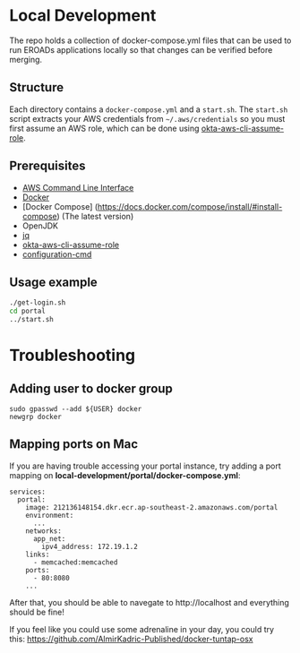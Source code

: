 # Local Development

The repo holds a collection of docker-compose.yml files that can be used to run
EROADs applications locally so that changes can be verified before merging.

## Structure

Each directory contains a `docker-compose.yml` and a `start.sh`. The `start.sh`
script extracts your AWS credentials from `~/.aws/credentials` so you must first
assume an AWS role, which can be done using
[okta-aws-cli-assume-role](https://github.com/eroad/okta-aws-cli-assume-role).

## Prerequisites
* [AWS Command Line Interface](https://aws.amazon.com/cli/)
* [Docker](https://www.docker.com/)
* [Docker Compose] (https://docs.docker.com/compose/install/#install-compose) (The latest version)
* OpenJDK
* [jq](https://stedolan.github.io/jq)
* [okta-aws-cli-assume-role](https://github.com/eroad/okta-aws-cli-assume-role)
* [configuration-cmd](https://github.com/eroad/configuration-cmd)

## Usage example

```bash
./get-login.sh
cd portal
../start.sh
```

# Troubleshooting

## Adding user to docker group
```
sudo gpasswd --add ${USER} docker
newgrp docker
```
## Mapping ports on Mac
If you are having trouble accessing your portal instance, try adding a port mapping on **local-development/portal/docker-compose.yml**:
```
services:
  portal:
    image: 212136148154.dkr.ecr.ap-southeast-2.amazonaws.com/portal
    environment:
      ...
    networks:
      app_net:
        ipv4_address: 172.19.1.2
    links:
      - memcached:memcached
    ports:
      - 80:8080
    ...
```
After that, you should be able to navegate to http://localhost and everything should be fine!

If you feel like you could use some adrenaline in your day, you could try this:
https://github.com/AlmirKadric-Published/docker-tuntap-osx
